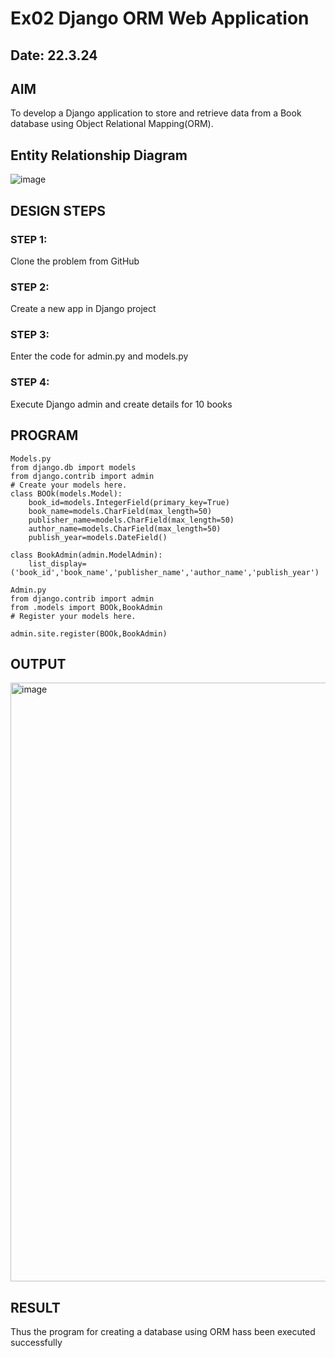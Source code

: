 # Ex02 Django ORM Web Application
## Date: 22.3.24

## AIM
To develop a Django application to store and retrieve data from a Book database using Object Relational Mapping(ORM).




## Entity Relationship Diagram






![image](https://github.com/pavi365/ORM/assets/115135775/1d285731-92af-4c66-8a89-041b15e00664)



## DESIGN STEPS

### STEP 1:
Clone the problem from GitHub

### STEP 2:
Create a new app in Django project

### STEP 3:
Enter the code for admin.py and models.py

### STEP 4:
Execute Django admin and create details for 10 books

## PROGRAM
```
Models.py
from django.db import models
from django.contrib import admin
# Create your models here.
class BOOk(models.Model):
    book_id=models.IntegerField(primary_key=True)
    book_name=models.CharField(max_length=50)
    publisher_name=models.CharField(max_length=50)
    author_name=models.CharField(max_length=50)
    publish_year=models.DateField()

class BookAdmin(admin.ModelAdmin):
    list_display=('book_id','book_name','publisher_name','author_name','publish_year')

Admin.py
from django.contrib import admin
from .models import BOOk,BookAdmin
# Register your models here.

admin.site.register(BOOk,BookAdmin)

```

## OUTPUT
<img width="958" alt="image" src="https://github.com/pavi365/ORM/assets/115135775/9dc23227-05fd-4b47-be03-4795043e9dd7">



## RESULT
Thus the program for creating a database using ORM hass been executed successfully
